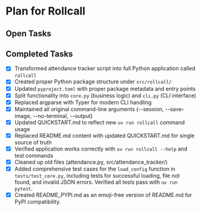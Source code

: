 # Plan for Rollcall

## Open Tasks

## Completed Tasks

- [X] Transformed attendance tracker script into full Python application called
`rollcall`
- [X] Created proper Python package structure under `src/rollcall/`
- [X] Updated `pyproject.toml` with proper package metadata and entry points
- [X] Split functionality into `core.py` (business logic) and `cli.py` (CLI
interface)
- [X] Replaced argparse with Typer for modern CLI handling
- [X] Maintained all original command-line arguments (--session, --save-image,
--no-terminal, --output)
- [X] Updated QUICKSTART.md to reflect new `uv run rollcall` command usage
- [X] Replaced README.md content with updated QUICKSTART.md for single source of
truth
- [X] Verified application works correctly with `uv run rollcall --help` and
test commands
- [X] Cleaned up old files (attendance.py, src/attendance_tracker/)
- [X] Added comprehensive test cases for the `load_config` function in
`tests/test_core.py`, including tests for successful loading, file not found,
and invalid JSON errors. Verified all tests pass with `uv run pytest`.
- [X] Created README_PYPI.md as an emoji-free version of README.md for PyPI
compatibility.
